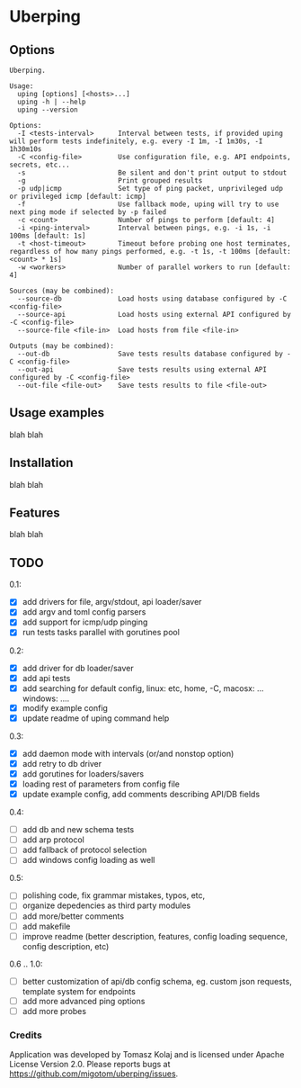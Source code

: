 # Uberping

## Options

```
Uberping.

Usage:
  uping [options] [<hosts>...]
  uping -h | --help
  uping --version

Options:
  -I <tests-interval>      Interval between tests, if provided uping will perform tests indefinitely, e.g. every -I 1m, -I 1m30s, -I 1h30m10s
  -C <config-file>         Use configuration file, e.g. API endpoints, secrets, etc...
  -s                       Be silent and don't print output to stdout
  -g                       Print grouped results
  -p udp|icmp              Set type of ping packet, unprivileged udp or privileged icmp [default: icmp]
  -f                       Use fallback mode, uping will try to use next ping mode if selected by -p failed
  -c <count>               Number of pings to perform [default: 4]
  -i <ping-interval>       Interval between pings, e.g. -i 1s, -i 100ms [default: 1s]
  -t <host-timeout>        Timeout before probing one host terminates, regardless of how many pings performed, e.g. -t 1s, -t 100ms [default: <count> * 1s]
  -w <workers>             Number of parallel workers to run [default: 4]

Sources (may be combined):
  --source-db              Load hosts using database configured by -C <config-file>
  --source-api             Load hosts using external API configured by -C <config-file>
  --source-file <file-in>  Load hosts from file <file-in>

Outputs (may be combined):
  --out-db                 Save tests results database configured by -C <config-file>
  --out-api                Save tests results using external API configured by -C <config-file>
  --out-file <file-out>    Save tests results to file <file-out>
```
## Usage examples

blah blah

## Installation

blah blah

## Features
 
blah blah

## TODO

0.1:
- [x] add drivers for file, argv/stdout, api loader/saver
- [x] add argv and toml config parsers
- [x] add support for icmp/udp pinging
- [x] run tests tasks parallel with gorutines pool

0.2:
- [x] add driver for db loader/saver
- [x] add api tests
- [x] add searching for default config, linux: etc, home, -C, macosx: ... windows: ....
- [x] modify example config
- [x] update readme of uping command help

0.3:
- [x] add daemon mode with intervals (or/and nonstop option)
- [x] add retry to db driver
- [x] add gorutines for loaders/savers
- [x] loading rest of parameters from config file
- [x] update example config, add comments describing API/DB fields

0.4:
- [ ] add db and new schema tests
- [ ] add arp protocol
- [ ] add fallback of protocol selection
- [ ] add windows config loading as well

0.5:
- [ ] polishing code, fix grammar mistakes, typos, etc,
- [ ] organize depedencies as third party modules
- [ ] add more/better comments
- [ ] add makefile
- [ ] improve readme (better description, features, config loading sequence, config description, etc)

0.6 .. 1.0:
- [ ] better customization of api/db config schema, eg. custom json requests, template system for endpoints
- [ ] add more advanced ping options
- [ ] add more probes

### Credits

Application was developed by Tomasz Kolaj and is licensed under Apache License Version 2.0.
Please reports bugs at https://github.com/migotom/uberping/issues.
